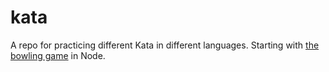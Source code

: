 kata
====

A repo for practicing different Kata in different languages.
Starting with [the bowling game](http://butunclebob.com/ArticleS.UncleBob.TheBowlingGameKata) in Node.
